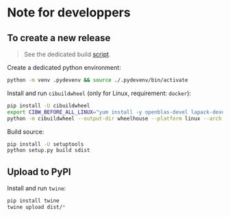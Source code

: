 # Note for developpers

## To create a new release

> See the dedicated build [script](./build_pkg.sh).

Create a dedicated python environment:
```bash
python -m venv .pydevenv && source ./.pydevenv/bin/activate
```

Install and run `cibuildwheel` (only for Linux, requirement: `docker`):
```bash
pip install -U cibuildwheel
export CIBW_BEFORE_ALL_LINUX="yum install -y openblas-devel lapack-devel"
python -m cibuildwheel --output-dir wheelhouse --platform linux --arch auto64
```

Build source:
```bash
pip install -U setuptools
python setup.py build sdist
```

## Upload to PyPI

Install and run `twine`:
```bash
pip install twine
twine upload dist/*
```
